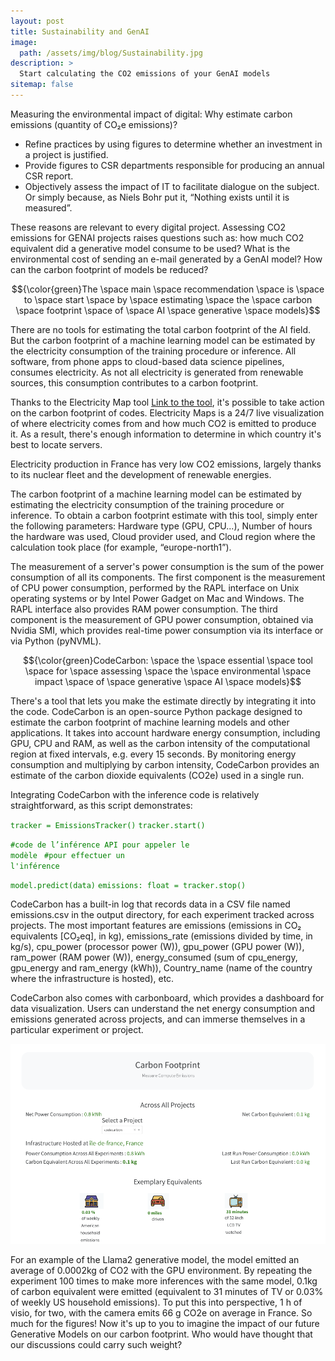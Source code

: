 ```yaml
---
layout: post
title: Sustainability and GenAI
image:
  path: /assets/img/blog/Sustainability.jpg
description: >
  Start calculating the CO2 emissions of your GenAI models
sitemap: false
---
```


Measuring the environmental impact of digital: Why estimate carbon emissions (quantity of CO₂e emissions)?

- Refine practices by using figures to determine whether an investment in a project is justified.
- Provide figures to CSR departments responsible for producing an annual CSR report.
- Objectively assess the impact of IT to facilitate dialogue on the subject.
  Or simply because, as Niels Bohr put it, “Nothing exists until it is measured”.

These reasons are relevant to every digital project. Assessing CO2 emissions for GENAI projects raises questions such as: how much CO2 equivalent did a generative model consume to be used? What is the environmental cost of sending an e-mail generated by a GenAI model? How can the carbon footprint of models be reduced?

$${\color{green}The \space main \space recommendation \space is \space to \space start \space by \space estimating \space the \space carbon \space footprint \space of \space AI \space generative \space models}$$

There are no tools for estimating the total carbon footprint of the AI field. But the carbon footprint of a machine learning model can be estimated by the electricity consumption of the training procedure or inference. All software, from phone apps to cloud-based data science pipelines, consumes electricity. As not all electricity is generated from renewable sources, this consumption contributes to a carbon footprint.

Thanks to the Electricity Map tool [Link to the tool], it's possible to take action on the carbon footprint of codes. Electricity Maps is a 24/7 live visualization of where electricity comes from and how much CO2 is emitted to produce it. As a result, there's enough information to determine in which country it's best to locate servers.

Electricity production in France has very low CO2 emissions, largely thanks to its nuclear fleet and the development of renewable energies.

The carbon footprint of a machine learning model can be estimated by estimating the electricity consumption of the training procedure or inference. To obtain a carbon footprint estimate with this tool, simply enter the following parameters: Hardware type (GPU, CPU...), Number of hours the hardware was used, Cloud provider used, and Cloud region where the calculation took place (for example, “europe-north1”).

The measurement of a server's power consumption is the sum of the power consumption of all its components. The first component is the measurement of CPU power consumption, performed by the RAPL interface on Unix operating systems or by Intel Power Gadget on Mac and Windows. The RAPL interface also provides RAM power consumption. The third component is the measurement of GPU power consumption, obtained via Nvidia SMI, which provides real-time power consumption via its interface or via Python (pyNVML).

$${\color{green}CodeCarbon: \space the \space essential \space tool \space for \space assessing \space the \space environmental \space impact \space of \space generative \space AI \space models}$$

There's a tool that lets you make the estimate directly by integrating it into the code. CodeCarbon is an open-source Python package designed to estimate the carbon footprint of machine learning models and other applications. It takes into account hardware energy consumption, including GPU, CPU and RAM, as well as the carbon intensity of the computational region at fixed intervals, e.g. every 15 seconds. By monitoring energy consumption and multiplying by carbon intensity, CodeCarbon provides an estimate of the carbon dioxide equivalents (CO2e) used in a single run.

Integrating CodeCarbon with the inference code is relatively straightforward, as this script demonstrates:

<code style="color : Green">tracker = EmissionsTracker()</code>
<code style="color : Green">tracker.start()</code>

<code style="color : Green">#code de l’inférence API pour appeler le modèle </code>
<code style="color : Green">#pour effectuer un l'inférence</code>

<code style="color : Green">model.predict(data)</code>
<code style="color : Green">emissions: float = tracker.stop()</code>

CodeCarbon has a built-in log that records data in a CSV file named emissions.csv in the output directory, for each experiment tracked across projects. The most important features are emissions (emissions in CO₂ equivalents [CO₂eq], in kg), emissions_rate (emissions divided by time, in kg/s), cpu_power (processor power (W)), gpu_power (GPU power (W)), ram_power (RAM power (W)), energy_consumed (sum of cpu_energy, gpu_energy and ram_energy (kWh)), Country_name (name of the country where the infrastructure is hosted), etc.

CodeCarbon also comes with carbonboard, which provides a dashboard for data visualization. Users can understand the net energy consumption and emissions generated across projects, and can immerse themselves in a particular experiment or project.

<img src="/assets/img/blog/footprintcarbon.png" alt="drawing" width="800"/>

For an example of the Llama2 generative model, the model emitted an average of 0.0002kg of CO2 with the GPU environment. By repeating the experiment 100 times to make more inferences with the same model, 0.1kg of carbon equivalent were emitted (equivalent to 31 minutes of TV or 0.03% of weekly US household emissions). To put this into perspective, 1 h of visio, for two, with the camera emits 66 g CO2e on average in France. So much for the figures! Now it's up to you to imagine the impact of our future Generative Models on our carbon footprint. Who would have thought that our discussions could carry such weight?

[Link to the tool]: https://app.electricitymaps.com/map
